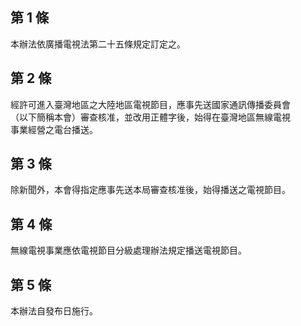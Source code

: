 第 1 條
-------
本辦法依廣播電視法第二十五條規定訂定之。

第 2 條
-------
經許可進入臺灣地區之大陸地區電視節目，應事先送國家通訊傳播委員會  
（以下簡稱本會）審查核准，並改用正體字後，始得在臺灣地區無線電視  
事業經營之電台播送。

第 3 條
-------
除新聞外，本會得指定應事先送本局審查核准後，始得播送之電視節目。

第 4 條
-------
無線電視事業應依電視節目分級處理辦法規定播送電視節目。

第 5 條
-------
本辦法自發布日施行。


